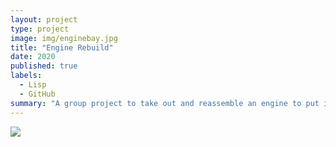 ```yaml
---
layout: project
type: project
image: img/enginebay.jpg
title: "Engine Rebuild"
date: 2020
published: true
labels:
  - Lisp
  - GitHub
summary: "A group project to take out and reassemble an engine to put it back in."
---
```


<img class="img-fluid" src="../img/cotton/hawaiicc.jpg">


